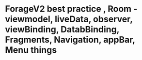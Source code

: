 # ForageV2 best practice , Room - viewmodel, liveData, observer, viewBinding, DatabBinding, Fragments, Navigation, appBar, Menu things
